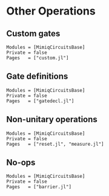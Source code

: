# Other Operations

## Custom gates

```@autodocs
Modules = [MimiqCircuitsBase]
Private = false
Pages   = ["custom.jl"]
```

## Gate definitions

```@autodocs
Modules = [MimiqCircuitsBase]
Private = false
Pages   = ["gatedecl.jl"]
```

## Non-unitary operations

```@autodocs
Modules = [MimiqCircuitsBase]
Private = false
Pages   = ["reset.jl", "measure.jl"]
```

## No-ops

```@autodocs
Modules = [MimiqCircuitsBase]
Private = false
Pages   = ["barrier.jl"]
```
